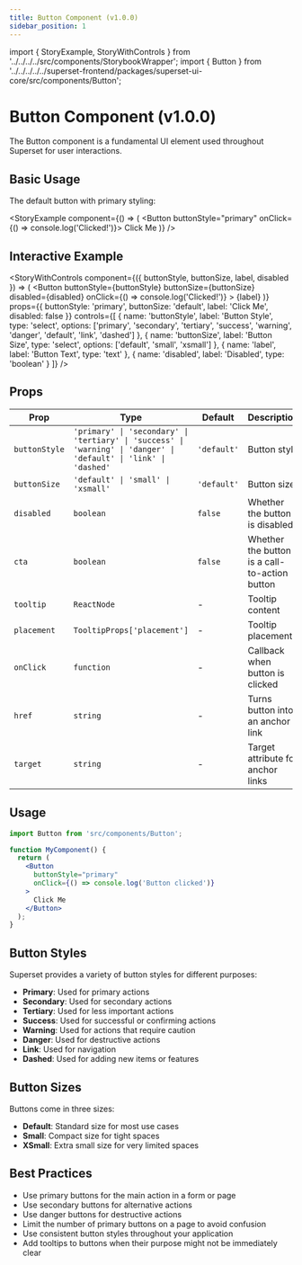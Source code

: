 ```yaml
---
title: Button Component (v1.0.0)
sidebar_position: 1
---
```


import { StoryExample, StoryWithControls } from '../../../../src/components/StorybookWrapper';
import { Button } from '../../../../../superset-frontend/packages/superset-ui-core/src/components/Button';

# Button Component (v1.0.0)

The Button component is a fundamental UI element used throughout Superset for user interactions.

## Basic Usage

The default button with primary styling:

<StoryExample
  component={() => (
    <Button buttonStyle="primary" onClick={() => console.log('Clicked!')}>
      Click Me
    </Button>
  )}
/>

## Interactive Example

<StoryWithControls
  component={({ buttonStyle, buttonSize, label, disabled }) => (
    <Button
      buttonStyle={buttonStyle}
      buttonSize={buttonSize}
      disabled={disabled}
      onClick={() => console.log('Clicked!')}
    >
      {label}
    </Button>
  )}
  props={{
    buttonStyle: 'primary',
    buttonSize: 'default',
    label: 'Click Me',
    disabled: false
  }}
  controls={[
    {
      name: 'buttonStyle',
      label: 'Button Style',
      type: 'select',
      options: ['primary', 'secondary', 'tertiary', 'success', 'warning', 'danger', 'default', 'link', 'dashed']
    },
    {
      name: 'buttonSize',
      label: 'Button Size',
      type: 'select',
      options: ['default', 'small', 'xsmall']
    },
    {
      name: 'label',
      label: 'Button Text',
      type: 'text'
    },
    {
      name: 'disabled',
      label: 'Disabled',
      type: 'boolean'
    }
  ]}
/>

## Props

| Prop | Type | Default | Description |
|------|------|---------|-------------|
| `buttonStyle` | `'primary' \| 'secondary' \| 'tertiary' \| 'success' \| 'warning' \| 'danger' \| 'default' \| 'link' \| 'dashed'` | `'default'` | Button style |
| `buttonSize` | `'default' \| 'small' \| 'xsmall'` | `'default'` | Button size |
| `disabled` | `boolean` | `false` | Whether the button is disabled |
| `cta` | `boolean` | `false` | Whether the button is a call-to-action button |
| `tooltip` | `ReactNode` | - | Tooltip content |
| `placement` | `TooltipProps['placement']` | - | Tooltip placement |
| `onClick` | `function` | - | Callback when button is clicked |
| `href` | `string` | - | Turns button into an anchor link |
| `target` | `string` | - | Target attribute for anchor links |

## Usage

```jsx
import Button from 'src/components/Button';

function MyComponent() {
  return (
    <Button
      buttonStyle="primary"
      onClick={() => console.log('Button clicked')}
    >
      Click Me
    </Button>
  );
}
```

## Button Styles

Superset provides a variety of button styles for different purposes:

- **Primary**: Used for primary actions
- **Secondary**: Used for secondary actions
- **Tertiary**: Used for less important actions
- **Success**: Used for successful or confirming actions
- **Warning**: Used for actions that require caution
- **Danger**: Used for destructive actions
- **Link**: Used for navigation
- **Dashed**: Used for adding new items or features

## Button Sizes

Buttons come in three sizes:

- **Default**: Standard size for most use cases
- **Small**: Compact size for tight spaces
- **XSmall**: Extra small size for very limited spaces

## Best Practices

- Use primary buttons for the main action in a form or page
- Use secondary buttons for alternative actions
- Use danger buttons for destructive actions
- Limit the number of primary buttons on a page to avoid confusion
- Use consistent button styles throughout your application
- Add tooltips to buttons when their purpose might not be immediately clear
